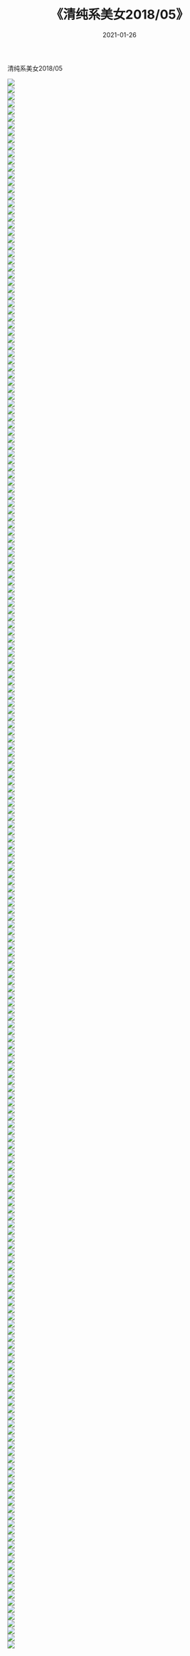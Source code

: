 ﻿---
layout: post
title:  《清纯系美女2018/05》
date:   2021-01-26
img: http://pic.660000.xyz/1:/清纯系美女/2018/05/000.jpg
categories: [美女, 清纯, 唯美]
---

清纯系美女2018/05

 ![](http://pic.660000.xyz/1:/清纯系美女/2018/05/001.jpg) <br>![](http://pic.660000.xyz/1:/清纯系美女/2018/05/002.jpg) <br>![](http://pic.660000.xyz/1:/清纯系美女/2018/05/003.jpg) <br>![](http://pic.660000.xyz/1:/清纯系美女/2018/05/004.jpg) <br>![](http://pic.660000.xyz/1:/清纯系美女/2018/05/005.jpg) <br>![](http://pic.660000.xyz/1:/清纯系美女/2018/05/006.jpg) <br>![](http://pic.660000.xyz/1:/清纯系美女/2018/05/007.jpg) <br>![](http://pic.660000.xyz/1:/清纯系美女/2018/05/008.jpg) <br>![](http://pic.660000.xyz/1:/清纯系美女/2018/05/009.jpg) <br>![](http://pic.660000.xyz/1:/清纯系美女/2018/05/010.jpg) <br>![](http://pic.660000.xyz/1:/清纯系美女/2018/05/011.jpg) <br>![](http://pic.660000.xyz/1:/清纯系美女/2018/05/012.jpg) <br>![](http://pic.660000.xyz/1:/清纯系美女/2018/05/013.jpg) <br>![](http://pic.660000.xyz/1:/清纯系美女/2018/05/014.jpg) <br>![](http://pic.660000.xyz/1:/清纯系美女/2018/05/015.jpg) <br>![](http://pic.660000.xyz/1:/清纯系美女/2018/05/016.jpg) <br>![](http://pic.660000.xyz/1:/清纯系美女/2018/05/017.jpg) <br>![](http://pic.660000.xyz/1:/清纯系美女/2018/05/018.jpg) <br>![](http://pic.660000.xyz/1:/清纯系美女/2018/05/019.jpg) <br>![](http://pic.660000.xyz/1:/清纯系美女/2018/05/020.jpg) <br>![](http://pic.660000.xyz/1:/清纯系美女/2018/05/021.jpg) <br>![](http://pic.660000.xyz/1:/清纯系美女/2018/05/022.jpg) <br>![](http://pic.660000.xyz/1:/清纯系美女/2018/05/023.jpg) <br>![](http://pic.660000.xyz/1:/清纯系美女/2018/05/024.jpg) <br>![](http://pic.660000.xyz/1:/清纯系美女/2018/05/025.jpg) <br>![](http://pic.660000.xyz/1:/清纯系美女/2018/05/026.jpg) <br>![](http://pic.660000.xyz/1:/清纯系美女/2018/05/027.jpg) <br>![](http://pic.660000.xyz/1:/清纯系美女/2018/05/028.jpg) <br>![](http://pic.660000.xyz/1:/清纯系美女/2018/05/029.jpg) <br>![](http://pic.660000.xyz/1:/清纯系美女/2018/05/030.jpg) <br>![](http://pic.660000.xyz/1:/清纯系美女/2018/05/031.jpg) <br>![](http://pic.660000.xyz/1:/清纯系美女/2018/05/032.jpg) <br>![](http://pic.660000.xyz/1:/清纯系美女/2018/05/033.jpg) <br>![](http://pic.660000.xyz/1:/清纯系美女/2018/05/034.jpg) <br>![](http://pic.660000.xyz/1:/清纯系美女/2018/05/035.jpg) <br>![](http://pic.660000.xyz/1:/清纯系美女/2018/05/036.jpg) <br>![](http://pic.660000.xyz/1:/清纯系美女/2018/05/037.jpg) <br>![](http://pic.660000.xyz/1:/清纯系美女/2018/05/038.jpg) <br>![](http://pic.660000.xyz/1:/清纯系美女/2018/05/039.jpg) <br>![](http://pic.660000.xyz/1:/清纯系美女/2018/05/040.jpg) <br>![](http://pic.660000.xyz/1:/清纯系美女/2018/05/041.jpg) <br>![](http://pic.660000.xyz/1:/清纯系美女/2018/05/042.jpg) <br>![](http://pic.660000.xyz/1:/清纯系美女/2018/05/043.jpg) <br>![](http://pic.660000.xyz/1:/清纯系美女/2018/05/044.jpg) <br>![](http://pic.660000.xyz/1:/清纯系美女/2018/05/045.jpg) <br>![](http://pic.660000.xyz/1:/清纯系美女/2018/05/046.jpg) <br>![](http://pic.660000.xyz/1:/清纯系美女/2018/05/047.jpg) <br>![](http://pic.660000.xyz/1:/清纯系美女/2018/05/048.jpg) <br>![](http://pic.660000.xyz/1:/清纯系美女/2018/05/049.jpg) <br>![](http://pic.660000.xyz/1:/清纯系美女/2018/05/050.jpg) <br>![](http://pic.660000.xyz/1:/清纯系美女/2018/05/051.jpg) <br>![](http://pic.660000.xyz/1:/清纯系美女/2018/05/052.jpg) <br>![](http://pic.660000.xyz/1:/清纯系美女/2018/05/053.jpg) <br>![](http://pic.660000.xyz/1:/清纯系美女/2018/05/054.jpg) <br>![](http://pic.660000.xyz/1:/清纯系美女/2018/05/055.jpg) <br>![](http://pic.660000.xyz/1:/清纯系美女/2018/05/056.jpg) <br>![](http://pic.660000.xyz/1:/清纯系美女/2018/05/057.jpg) <br>![](http://pic.660000.xyz/1:/清纯系美女/2018/05/058.jpg) <br>![](http://pic.660000.xyz/1:/清纯系美女/2018/05/059.jpg) <br>![](http://pic.660000.xyz/1:/清纯系美女/2018/05/060.jpg) <br>![](http://pic.660000.xyz/1:/清纯系美女/2018/05/061.jpg) <br>![](http://pic.660000.xyz/1:/清纯系美女/2018/05/062.jpg) <br>![](http://pic.660000.xyz/1:/清纯系美女/2018/05/063.jpg) <br>![](http://pic.660000.xyz/1:/清纯系美女/2018/05/064.jpg) <br>![](http://pic.660000.xyz/1:/清纯系美女/2018/05/065.jpg) <br>![](http://pic.660000.xyz/1:/清纯系美女/2018/05/066.jpg) <br>![](http://pic.660000.xyz/1:/清纯系美女/2018/05/067.jpg) <br>![](http://pic.660000.xyz/1:/清纯系美女/2018/05/068.jpg) <br>![](http://pic.660000.xyz/1:/清纯系美女/2018/05/069.jpg) <br>![](http://pic.660000.xyz/1:/清纯系美女/2018/05/070.jpg) <br>![](http://pic.660000.xyz/1:/清纯系美女/2018/05/071.jpg) <br>![](http://pic.660000.xyz/1:/清纯系美女/2018/05/072.jpg) <br>![](http://pic.660000.xyz/1:/清纯系美女/2018/05/073.jpg) <br>![](http://pic.660000.xyz/1:/清纯系美女/2018/05/074.jpg) <br>![](http://pic.660000.xyz/1:/清纯系美女/2018/05/075.jpg) <br>![](http://pic.660000.xyz/1:/清纯系美女/2018/05/076.jpg) <br>![](http://pic.660000.xyz/1:/清纯系美女/2018/05/077.jpg) <br>![](http://pic.660000.xyz/1:/清纯系美女/2018/05/078.jpg) <br>![](http://pic.660000.xyz/1:/清纯系美女/2018/05/079.jpg) <br>![](http://pic.660000.xyz/1:/清纯系美女/2018/05/080.jpg) <br>![](http://pic.660000.xyz/1:/清纯系美女/2018/05/081.jpg) <br>![](http://pic.660000.xyz/1:/清纯系美女/2018/05/082.jpg) <br>![](http://pic.660000.xyz/1:/清纯系美女/2018/05/083.jpg) <br>![](http://pic.660000.xyz/1:/清纯系美女/2018/05/084.jpg) <br>![](http://pic.660000.xyz/1:/清纯系美女/2018/05/085.jpg) <br>![](http://pic.660000.xyz/1:/清纯系美女/2018/05/086.jpg) <br>![](http://pic.660000.xyz/1:/清纯系美女/2018/05/087.jpg) <br>![](http://pic.660000.xyz/1:/清纯系美女/2018/05/088.jpg) <br>![](http://pic.660000.xyz/1:/清纯系美女/2018/05/089.jpg) <br>![](http://pic.660000.xyz/1:/清纯系美女/2018/05/090.jpg) <br>![](http://pic.660000.xyz/1:/清纯系美女/2018/05/091.jpg) <br>![](http://pic.660000.xyz/1:/清纯系美女/2018/05/092.jpg) <br>![](http://pic.660000.xyz/1:/清纯系美女/2018/05/093.jpg) <br>![](http://pic.660000.xyz/1:/清纯系美女/2018/05/094.jpg) <br>![](http://pic.660000.xyz/1:/清纯系美女/2018/05/095.jpg) <br>![](http://pic.660000.xyz/1:/清纯系美女/2018/05/096.jpg) <br>![](http://pic.660000.xyz/1:/清纯系美女/2018/05/097.jpg) <br>![](http://pic.660000.xyz/1:/清纯系美女/2018/05/098.jpg) <br>![](http://pic.660000.xyz/1:/清纯系美女/2018/05/099.jpg) <br>![](http://pic.660000.xyz/1:/清纯系美女/2018/05/100.jpg) <br>![](http://pic.660000.xyz/1:/清纯系美女/2018/05/101.jpg) <br>![](http://pic.660000.xyz/1:/清纯系美女/2018/05/102.jpg) <br>![](http://pic.660000.xyz/1:/清纯系美女/2018/05/103.jpg) <br>![](http://pic.660000.xyz/1:/清纯系美女/2018/05/104.jpg) <br>![](http://pic.660000.xyz/1:/清纯系美女/2018/05/105.jpg) <br>![](http://pic.660000.xyz/1:/清纯系美女/2018/05/106.jpg) <br>![](http://pic.660000.xyz/1:/清纯系美女/2018/05/107.jpg) <br>![](http://pic.660000.xyz/1:/清纯系美女/2018/05/108.jpg) <br>![](http://pic.660000.xyz/1:/清纯系美女/2018/05/109.jpg) <br>![](http://pic.660000.xyz/1:/清纯系美女/2018/05/110.jpg) <br>![](http://pic.660000.xyz/1:/清纯系美女/2018/05/111.jpg) <br>![](http://pic.660000.xyz/1:/清纯系美女/2018/05/112.jpg) <br>![](http://pic.660000.xyz/1:/清纯系美女/2018/05/113.jpg) <br>![](http://pic.660000.xyz/1:/清纯系美女/2018/05/114.jpg) <br>![](http://pic.660000.xyz/1:/清纯系美女/2018/05/115.jpg) <br>![](http://pic.660000.xyz/1:/清纯系美女/2018/05/116.jpg) <br>![](http://pic.660000.xyz/1:/清纯系美女/2018/05/117.jpg) <br>![](http://pic.660000.xyz/1:/清纯系美女/2018/05/118.jpg) <br>![](http://pic.660000.xyz/1:/清纯系美女/2018/05/119.jpg) <br>![](http://pic.660000.xyz/1:/清纯系美女/2018/05/120.jpg) <br>![](http://pic.660000.xyz/1:/清纯系美女/2018/05/121.jpg) <br>![](http://pic.660000.xyz/1:/清纯系美女/2018/05/122.jpg) <br>![](http://pic.660000.xyz/1:/清纯系美女/2018/05/123.jpg) <br>![](http://pic.660000.xyz/1:/清纯系美女/2018/05/124.jpg) <br>![](http://pic.660000.xyz/1:/清纯系美女/2018/05/125.jpg) <br>![](http://pic.660000.xyz/1:/清纯系美女/2018/05/126.jpg) <br>![](http://pic.660000.xyz/1:/清纯系美女/2018/05/127.jpg) <br>![](http://pic.660000.xyz/1:/清纯系美女/2018/05/128.jpg) <br>![](http://pic.660000.xyz/1:/清纯系美女/2018/05/129.jpg) <br>![](http://pic.660000.xyz/1:/清纯系美女/2018/05/130.jpg) <br>![](http://pic.660000.xyz/1:/清纯系美女/2018/05/131.jpg) <br>![](http://pic.660000.xyz/1:/清纯系美女/2018/05/132.jpg) <br>![](http://pic.660000.xyz/1:/清纯系美女/2018/05/133.jpg) <br>![](http://pic.660000.xyz/1:/清纯系美女/2018/05/134.jpg) <br>![](http://pic.660000.xyz/1:/清纯系美女/2018/05/135.jpg) <br>![](http://pic.660000.xyz/1:/清纯系美女/2018/05/136.jpg) <br>![](http://pic.660000.xyz/1:/清纯系美女/2018/05/137.jpg) <br>![](http://pic.660000.xyz/1:/清纯系美女/2018/05/138.jpg) <br>![](http://pic.660000.xyz/1:/清纯系美女/2018/05/139.jpg) <br>![](http://pic.660000.xyz/1:/清纯系美女/2018/05/140.jpg) <br>![](http://pic.660000.xyz/1:/清纯系美女/2018/05/141.jpg) <br>![](http://pic.660000.xyz/1:/清纯系美女/2018/05/142.jpg) <br>![](http://pic.660000.xyz/1:/清纯系美女/2018/05/143.jpg) <br>![](http://pic.660000.xyz/1:/清纯系美女/2018/05/144.jpg) <br>![](http://pic.660000.xyz/1:/清纯系美女/2018/05/145.jpg) <br>![](http://pic.660000.xyz/1:/清纯系美女/2018/05/146.jpg) <br>![](http://pic.660000.xyz/1:/清纯系美女/2018/05/147.jpg) <br>![](http://pic.660000.xyz/1:/清纯系美女/2018/05/148.jpg) <br>![](http://pic.660000.xyz/1:/清纯系美女/2018/05/149.jpg) <br>![](http://pic.660000.xyz/1:/清纯系美女/2018/05/150.jpg) <br>![](http://pic.660000.xyz/1:/清纯系美女/2018/05/151.jpg) <br>![](http://pic.660000.xyz/1:/清纯系美女/2018/05/152.jpg) <br>![](http://pic.660000.xyz/1:/清纯系美女/2018/05/153.jpg) <br>![](http://pic.660000.xyz/1:/清纯系美女/2018/05/154.jpg) <br>![](http://pic.660000.xyz/1:/清纯系美女/2018/05/155.jpg) <br>![](http://pic.660000.xyz/1:/清纯系美女/2018/05/156.jpg) <br>![](http://pic.660000.xyz/1:/清纯系美女/2018/05/157.jpg) <br>![](http://pic.660000.xyz/1:/清纯系美女/2018/05/158.jpg) <br>![](http://pic.660000.xyz/1:/清纯系美女/2018/05/159.jpg) <br>![](http://pic.660000.xyz/1:/清纯系美女/2018/05/160.jpg) <br>![](http://pic.660000.xyz/1:/清纯系美女/2018/05/161.jpg) <br>![](http://pic.660000.xyz/1:/清纯系美女/2018/05/162.jpg) <br>![](http://pic.660000.xyz/1:/清纯系美女/2018/05/163.jpg) <br>![](http://pic.660000.xyz/1:/清纯系美女/2018/05/164.jpg) <br>![](http://pic.660000.xyz/1:/清纯系美女/2018/05/165.jpg) <br>![](http://pic.660000.xyz/1:/清纯系美女/2018/05/166.jpg) <br>![](http://pic.660000.xyz/1:/清纯系美女/2018/05/167.jpg) <br>![](http://pic.660000.xyz/1:/清纯系美女/2018/05/168.jpg) <br>![](http://pic.660000.xyz/1:/清纯系美女/2018/05/169.jpg) <br>![](http://pic.660000.xyz/1:/清纯系美女/2018/05/170.jpg) <br>![](http://pic.660000.xyz/1:/清纯系美女/2018/05/171.jpg) <br>![](http://pic.660000.xyz/1:/清纯系美女/2018/05/172.jpg) <br>![](http://pic.660000.xyz/1:/清纯系美女/2018/05/173.jpg) <br>![](http://pic.660000.xyz/1:/清纯系美女/2018/05/174.jpg) <br>![](http://pic.660000.xyz/1:/清纯系美女/2018/05/175.jpg) <br>![](http://pic.660000.xyz/1:/清纯系美女/2018/05/176.jpg) <br>![](http://pic.660000.xyz/1:/清纯系美女/2018/05/177.jpg) <br>![](http://pic.660000.xyz/1:/清纯系美女/2018/05/178.jpg) <br>![](http://pic.660000.xyz/1:/清纯系美女/2018/05/179.jpg) <br>![](http://pic.660000.xyz/1:/清纯系美女/2018/05/180.jpg) <br>![](http://pic.660000.xyz/1:/清纯系美女/2018/05/181.jpg) <br>![](http://pic.660000.xyz/1:/清纯系美女/2018/05/182.jpg) <br>![](http://pic.660000.xyz/1:/清纯系美女/2018/05/183.jpg) <br>![](http://pic.660000.xyz/1:/清纯系美女/2018/05/184.jpg) <br>![](http://pic.660000.xyz/1:/清纯系美女/2018/05/185.jpg) <br>![](http://pic.660000.xyz/1:/清纯系美女/2018/05/186.jpg) <br>![](http://pic.660000.xyz/1:/清纯系美女/2018/05/187.jpg) <br>![](http://pic.660000.xyz/1:/清纯系美女/2018/05/188.jpg) <br>![](http://pic.660000.xyz/1:/清纯系美女/2018/05/189.jpg) <br>![](http://pic.660000.xyz/1:/清纯系美女/2018/05/190.jpg) <br>![](http://pic.660000.xyz/1:/清纯系美女/2018/05/191.jpg) <br>![](http://pic.660000.xyz/1:/清纯系美女/2018/05/192.jpg) <br>![](http://pic.660000.xyz/1:/清纯系美女/2018/05/193.jpg) <br>![](http://pic.660000.xyz/1:/清纯系美女/2018/05/194.jpg) <br>![](http://pic.660000.xyz/1:/清纯系美女/2018/05/195.jpg) <br>![](http://pic.660000.xyz/1:/清纯系美女/2018/05/196.jpg) <br>![](http://pic.660000.xyz/1:/清纯系美女/2018/05/197.jpg) <br>![](http://pic.660000.xyz/1:/清纯系美女/2018/05/198.jpg) <br>![](http://pic.660000.xyz/1:/清纯系美女/2018/05/199.jpg) <br>![](http://pic.660000.xyz/1:/清纯系美女/2018/05/200.jpg) <br>![](http://pic.660000.xyz/1:/清纯系美女/2018/05/201.jpg) <br>![](http://pic.660000.xyz/1:/清纯系美女/2018/05/202.jpg) <br>![](http://pic.660000.xyz/1:/清纯系美女/2018/05/203.jpg) <br>![](http://pic.660000.xyz/1:/清纯系美女/2018/05/204.jpg) <br>![](http://pic.660000.xyz/1:/清纯系美女/2018/05/205.jpg) <br>![](http://pic.660000.xyz/1:/清纯系美女/2018/05/206.jpg) <br>![](http://pic.660000.xyz/1:/清纯系美女/2018/05/207.jpg) <br>![](http://pic.660000.xyz/1:/清纯系美女/2018/05/208.jpg) <br>![](http://pic.660000.xyz/1:/清纯系美女/2018/05/209.jpg) <br>![](http://pic.660000.xyz/1:/清纯系美女/2018/05/210.jpg) <br>![](http://pic.660000.xyz/1:/清纯系美女/2018/05/211.jpg) <br>![](http://pic.660000.xyz/1:/清纯系美女/2018/05/212.jpg) <br>![](http://pic.660000.xyz/1:/清纯系美女/2018/05/213.jpg) <br>![](http://pic.660000.xyz/1:/清纯系美女/2018/05/214.jpg) <br>![](http://pic.660000.xyz/1:/清纯系美女/2018/05/215.jpg) <br>![](http://pic.660000.xyz/1:/清纯系美女/2018/05/216.jpg) <br>![](http://pic.660000.xyz/1:/清纯系美女/2018/05/217.jpg) <br>![](http://pic.660000.xyz/1:/清纯系美女/2018/05/218.jpg) <br>![](http://pic.660000.xyz/1:/清纯系美女/2018/05/219.jpg) <br>![](http://pic.660000.xyz/1:/清纯系美女/2018/05/220.jpg) <br>